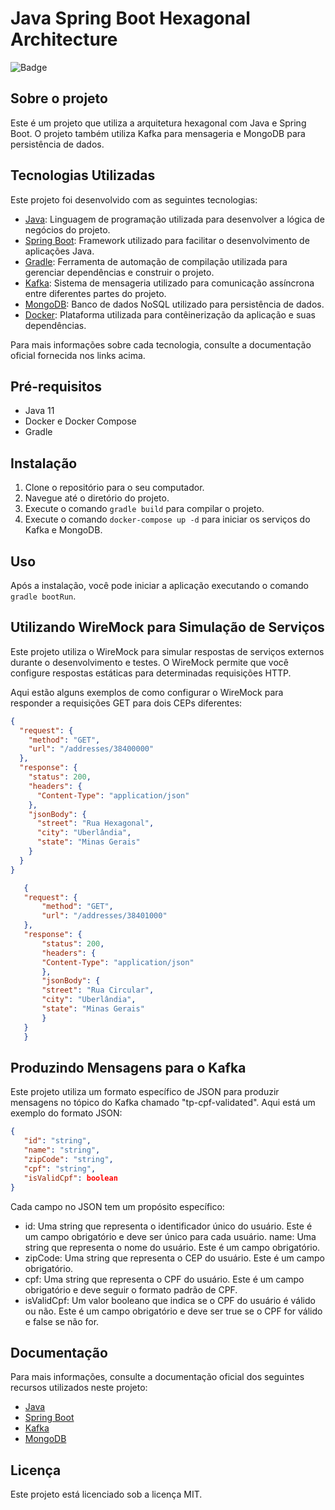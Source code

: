 # Java Spring Boot Hexagonal Architecture

![Badge](https://img.shields.io/badge/license-MIT-green?style=for-the-badge)

## Sobre o projeto

Este é um projeto que utiliza a arquitetura hexagonal com Java e Spring Boot. O projeto também utiliza Kafka para mensageria e MongoDB para persistência de dados.

## Tecnologias Utilizadas

Este projeto foi desenvolvido com as seguintes tecnologias:

- [Java](https://docs.oracle.com/en/java/): Linguagem de programação utilizada para desenvolver a lógica de negócios do projeto.
- [Spring Boot](https://spring.io/projects/spring-boot): Framework utilizado para facilitar o desenvolvimento de aplicações Java.
- [Gradle](https://gradle.org/): Ferramenta de automação de compilação utilizada para gerenciar dependências e construir o projeto.
- [Kafka](https://kafka.apache.org/documentation/): Sistema de mensageria utilizado para comunicação assíncrona entre diferentes partes do projeto.
- [MongoDB](https://docs.mongodb.com/): Banco de dados NoSQL utilizado para persistência de dados.
- [Docker](https://www.docker.com/): Plataforma utilizada para contêinerização da aplicação e suas dependências.

Para mais informações sobre cada tecnologia, consulte a documentação oficial fornecida nos links acima.

## Pré-requisitos

- Java 11
- Docker e Docker Compose
- Gradle

## Instalação

1. Clone o repositório para o seu computador.
2. Navegue até o diretório do projeto.
3. Execute o comando `gradle build` para compilar o projeto.
4. Execute o comando `docker-compose up -d` para iniciar os serviços do Kafka e MongoDB.

## Uso

Após a instalação, você pode iniciar a aplicação executando o comando `gradle bootRun`.

## Utilizando WireMock para Simulação de Serviços

Este projeto utiliza o WireMock para simular respostas de serviços externos durante o desenvolvimento e testes. O WireMock permite que você configure respostas estáticas para determinadas requisições HTTP.

Aqui estão alguns exemplos de como configurar o WireMock para responder a requisições GET para dois CEPs diferentes:

```json
{
  "request": {
    "method": "GET",
    "url": "/addresses/38400000"
  },
  "response": {
    "status": 200,
    "headers": {
      "Content-Type": "application/json"
    },
    "jsonBody": {
      "street": "Rua Hexagonal",
      "city": "Uberlândia",
      "state": "Minas Gerais"
    }
  }
}
```
   
 ```json
    {
    "request": {
        "method": "GET",
        "url": "/addresses/38401000"
    },
    "response": {
        "status": 200,
        "headers": {
        "Content-Type": "application/json"
        },
        "jsonBody": {
        "street": "Rua Circular",
        "city": "Uberlândia",
        "state": "Minas Gerais"
        }
    }
    }
```

## Produzindo Mensagens para o Kafka

Este projeto utiliza um formato específico de JSON para produzir mensagens no tópico do Kafka chamado "tp-cpf-validated". Aqui está um exemplo do formato JSON:

```json
{
   "id": "string",
   "name": "string",
   "zipCode": "string",
   "cpf": "string",
   "isValidCpf": boolean
}
```
Cada campo no JSON tem um propósito específico:

- id: Uma string que representa o identificador único do usuário. Este é um campo obrigatório e deve ser único para cada usuário.
name: Uma string que representa o nome do usuário. Este é um campo obrigatório.
- zipCode: Uma string que representa o CEP do usuário. Este é um campo obrigatório.
- cpf: Uma string que representa o CPF do usuário. Este é um campo obrigatório e deve seguir o formato padrão de CPF.
- isValidCpf: Um valor booleano que indica se o CPF do usuário é válido ou não. Este é um campo obrigatório e deve ser true se o CPF for válido e false se não for.


## Documentação

Para mais informações, consulte a documentação oficial dos seguintes recursos utilizados neste projeto:

- [Java](https://docs.oracle.com/en/java/)
- [Spring Boot](https://spring.io/projects/spring-boot)
- [Kafka](https://kafka.apache.org/documentation/)
- [MongoDB](https://docs.mongodb.com/)

## Licença

Este projeto está licenciado sob a licença MIT.